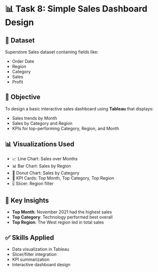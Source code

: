 # 📊 Task 8: Simple Sales Dashboard Design

## 📁 Dataset
Superstore Sales dataset containing fields like:
- Order Date
- Region
- Category
- Sales
- Profit

## 🎯 Objective
To design a basic interactive sales dashboard using **Tableau** that displays:
- Sales trends by Month
- Sales by Category and Region
- KPIs for top-performing Category, Region, and Month

## 📊 Visualizations Used
- 📈 Line Chart: Sales over Months
- 📊 Bar Chart: Sales by Region
- 🍩 Donut Chart: Sales by Category
- 🎯 KPI Cards: Top Month, Top Category, Top Region
- 🎚️ Slicer: Region filter

## 🧠 Key Insights
- **Top Month**: November 2021 had the highest sales
- **Top Category**: Technology performed best overall
- **Top Region**: The West region led in total sales

## ✅ Skills Applied
- Data visualization in Tableau
- Slicer/filter integration
- KPI summarization
- Interactive dashboard design
